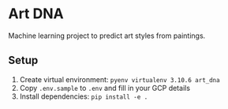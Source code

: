 # Art DNA

Machine learning project to predict art styles from paintings.

## Setup

1. Create virtual environment: `pyenv virtualenv 3.10.6 art_dna`
2. Copy `.env.sample` to `.env` and fill in your GCP details
3. Install dependencies: `pip install -e .`
